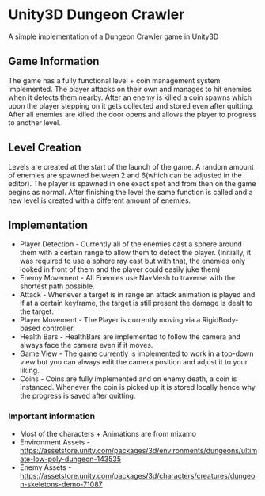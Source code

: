 # Unity3D Dungeon Crawler
A simple implementation of a Dungeon Crawler game in Unity3D 
## Game Information
The game has a fully functional level + coin management system implemented. 
The player attacks on their own and manages to hit enemies when it detects them nearby.
After an enemy is killed a coin spawns which upon the player stepping on it gets collected and stored even after quitting.
After all enemies are killed the door opens and allows the player to progress to another level.
## Level Creation
Levels are created at the start of the launch of the game. A random amount of enemies are spawned between 2 and 6(which can be adjusted in the editor).
The player is spawned in one exact spot and from then on the game begins as normal.
After finishing the level the same function is called and a new level is created with a different amount of enemies.
## Implementation
- Player Detection - Currently all of the enemies cast a sphere around them with a certain range to allow them to detect the player.
(Initially, it was required to use a sphere ray cast but with that, the enemies only looked in front of them and the player could easily juke them)
- Enemy Movement - All Enemies use NavMesh to traverse with the shortest path possible.
- Attack - Whenever a target is in range an attack animation is played and if at a certain keyframe, the target is still present the damage is dealt to the target.
- Player Movement - The Player is currently moving via a RigidBody-based controller.
- Health Bars - HealthBars are implemented to follow the camera and always face the camera even if it moves.
- Game View - The game currently is implemented to work in a top-down view but you can always edit the camera position and adjust it to your liking.
- Coins - Coins are fully implemented and on enemy death, a coin is instanced. Whenever the coin is picked up it is stored locally hence why the progress is saved after quitting.
### Important information
- Most of the characters + Animations are from mixamo
- Environment Assets - https://assetstore.unity.com/packages/3d/environments/dungeons/ultimate-low-poly-dungeon-143535
- Enemy Assets - https://assetstore.unity.com/packages/3d/characters/creatures/dungeon-skeletons-demo-71087

